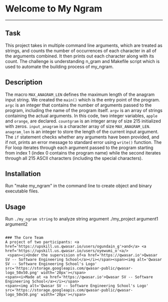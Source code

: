 # Welcome to My Ngram
***

## Task
This project takes in multiple command line arguments, which are treated as strings, and counts the number of occurrences of each character in all of the arguments combined. It then prints out each character along with its count.
The challenge is understanding n_gram and Makefile script which is used to automate the building process of my_ngram. 
## Description
The macro `MAX_ANAGRAM_LEN` defines the maximum length of the anagram input string. We created the `main()` which is the entry point of the program. `argc` is an integer that contains the number of arguments passed to the program, including the name of the program itself. `argv` is an array of strings containing the actual arguments. In this code, two integer variables, `apple` and `orange`, are declared. `countgram` is an integer array of size 215 initialized with zeros. `input_anagram` is a character array of size `MAX_ANAGRAM_LEN`. `anagram_len` is an integer to store the length of the current input argument. The `if` statement checks whether any arguments have been provided, and if not, prints an error message to standard error using `write()` function. 
The For loop iterates through each argument passed to the program starting from index 1 (index 0 contains the program name) while the second iterates through all 215 ASCII characters (including the special characters).

## Installation
Run "make my_ngram" in the command line to create object and binary executable files.
## Usage
Run `./my_ngram string` to analyze string argument
./my_project argument1 argument2
```

### The Core Team
A project of two participants: <a href='https://upskill.us.qwasar.io/users/ogundain_g'>and</a> <a href='https://upskill.us.qwasar.io/users/oyewumi_o'<a/> 
 <span><i>Under the supervision of<a href='https://qwasar.io'>Qwasar SV -- Software Engineering School</a></i></span><span><img alt='Qwasar SV -- Software Engineering School's Logo' src='https://storage.googleapis.com/qwasar-public/qwasar-logo_50x50.png' width='20px'></span>
<span><i>Made at <a href='https://qwasar.io'>Qwasar SV -- Software Engineering School</a></i></span>
<span><img alt='Qwasar SV -- Software Engineering School's Logo' src='https://storage.googleapis.com/qwasar-public/qwasar-logo_50x50.png' width='20px'></span>